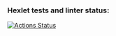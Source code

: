 ### Hexlet tests and linter status:
[![Actions Status](https://github.com/SHArtyom/python-project-52/workflows/hexlet-check/badge.svg)](https://github.com/SHArtyom/python-project-52/actions)